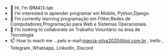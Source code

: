 - 👋 Hi, I’m @M413-lab
- 👀 I’m interested in aprender programar em Mobile, Python,Django.
- 🌱 I’m currently learning programação em Flitter,Redes de Computadores,Programação para Web e Sistemas Operacionais. 
- 💞️ I’m looking to collaborate on Trabalho Voluntário na área de Tecnologia 
- 📫 How to reach me ...pelo e-mail:marcia-silva2020@bol.com.br , trello , Telegram ,Whatsapp, LinkedIn, Discord 

<!---
M413-lab/M413-lab is a ✨ special ✨ repository because its `README.md` (this file) appears on your GitHub profile.
You can click the Preview link to take a look at your changes.
--->
